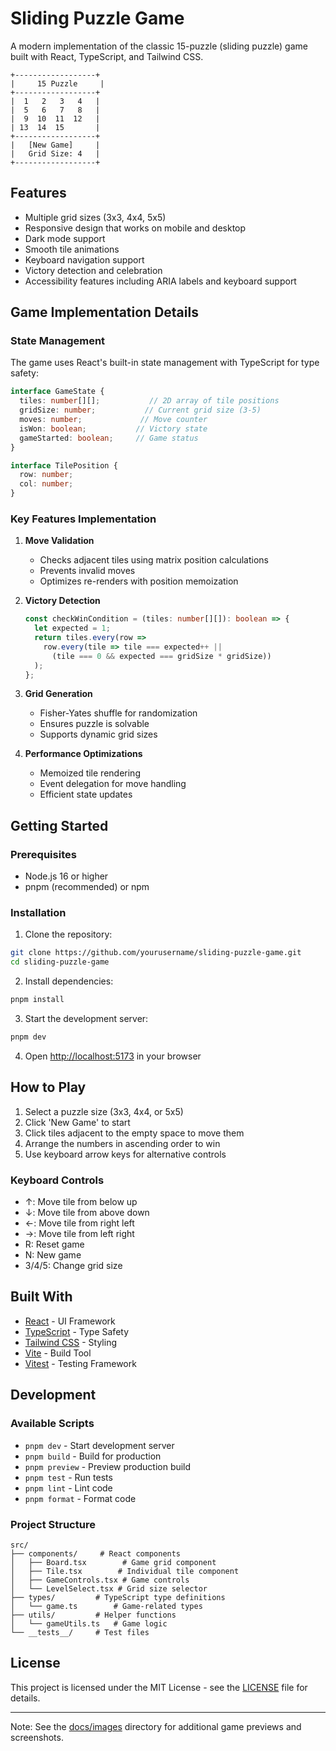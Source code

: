# Sliding Puzzle Game

A modern implementation of the classic 15-puzzle (sliding puzzle) game built with React, TypeScript, and Tailwind CSS.

```
+------------------+
|     15 Puzzle     |
+------------------+
|  1   2   3   4   |
|  5   6   7   8   |
|  9  10  11  12   |
| 13  14  15       |
+------------------+
|   [New Game]     |
|   Grid Size: 4   |
+------------------+
```

## Features

- Multiple grid sizes (3x3, 4x4, 5x5)
- Responsive design that works on mobile and desktop
- Dark mode support
- Smooth tile animations
- Keyboard navigation support
- Victory detection and celebration
- Accessibility features including ARIA labels and keyboard support

## Game Implementation Details

### State Management

The game uses React's built-in state management with TypeScript for type safety:

```typescript
interface GameState {
  tiles: number[][];           // 2D array of tile positions
  gridSize: number;           // Current grid size (3-5)
  moves: number;             // Move counter
  isWon: boolean;           // Victory state
  gameStarted: boolean;     // Game status
}

interface TilePosition {
  row: number;
  col: number;
}
```

### Key Features Implementation

1. **Move Validation**
   - Checks adjacent tiles using matrix position calculations
   - Prevents invalid moves
   - Optimizes re-renders with position memoization

2. **Victory Detection**
   ```typescript
   const checkWinCondition = (tiles: number[][]): boolean => {
     let expected = 1;
     return tiles.every(row => 
       row.every(tile => tile === expected++ || 
         (tile === 0 && expected === gridSize * gridSize))
     );
   };
   ```

3. **Grid Generation**
   - Fisher-Yates shuffle for randomization
   - Ensures puzzle is solvable
   - Supports dynamic grid sizes

4. **Performance Optimizations**
   - Memoized tile rendering
   - Event delegation for move handling
   - Efficient state updates

## Getting Started

### Prerequisites

- Node.js 16 or higher
- pnpm (recommended) or npm

### Installation

1. Clone the repository:
```bash
git clone https://github.com/yourusername/sliding-puzzle-game.git
cd sliding-puzzle-game
```

2. Install dependencies:
```bash
pnpm install
```

3. Start the development server:
```bash
pnpm dev
```

4. Open [http://localhost:5173](http://localhost:5173) in your browser

## How to Play

1. Select a puzzle size (3x3, 4x4, or 5x5)
2. Click 'New Game' to start
3. Click tiles adjacent to the empty space to move them
4. Arrange the numbers in ascending order to win
5. Use keyboard arrow keys for alternative controls

### Keyboard Controls

- ↑: Move tile from below up
- ↓: Move tile from above down
- ←: Move tile from right left
- →: Move tile from left right
- R: Reset game
- N: New game
- 3/4/5: Change grid size

## Built With

- [React](https://reactjs.org/) - UI Framework
- [TypeScript](https://www.typescriptlang.org/) - Type Safety
- [Tailwind CSS](https://tailwindcss.com/) - Styling
- [Vite](https://vitejs.dev/) - Build Tool
- [Vitest](https://vitest.dev/) - Testing Framework

## Development

### Available Scripts

- `pnpm dev` - Start development server
- `pnpm build` - Build for production
- `pnpm preview` - Preview production build
- `pnpm test` - Run tests
- `pnpm lint` - Lint code
- `pnpm format` - Format code

### Project Structure

```
src/
├── components/     # React components
│   ├── Board.tsx        # Game grid component
│   ├── Tile.tsx        # Individual tile component
│   ├── GameControls.tsx # Game controls
│   └── LevelSelect.tsx # Grid size selector
├── types/         # TypeScript type definitions
│   └── game.ts        # Game-related types
├── utils/         # Helper functions
│   └── gameUtils.ts   # Game logic
└── __tests__/     # Test files
```

## License

This project is licensed under the MIT License - see the [LICENSE](LICENSE) file for details.

---
Note: See the [docs/images](docs/images) directory for additional game previews and screenshots.
